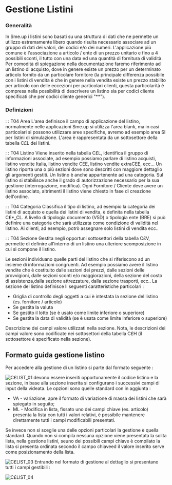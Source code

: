 # Gestione Listini

### Generalità
In Sme.up i listini sono basati su una struttura di dati che ne permette un utilizzo estremamente libero quando risulta necessario associare ad un gruppo di dati dei valori, dei codici e/o dei numeri.
L'applicazione più comune è l'associazione a  articolo / ente di un prezzo unitario e fino a 4 possibili sconti, il tutto con una data ed una quantità di fornitura di validità.
Per comodità di spiegazione nella documentazione faremo riferimento ad un listino di acquisto, dove in genere esiste un prezzo per un determinato articolo fornito da un particolare fornitore (la principale differenza possibile con i listini di vendita è che in genere nella vendita esiste un prezzo stabilito per articolo con delle eccezioni per particolari clienti, questa particolarità è compresa nella possibilità di descrivere un listino sia per codici cliente specificati che per codici cliente generici "\*\*").

### Definizioni
 :  : T04 Area
L'area definisce il campo di applicazione del listino, normalmente nelle applicazioni Sme.up si utilizza l'area blank, ma in casi particolari si possono utilizzare aree specifiche, avremo ad esempio area SI per listini di simulazione. L'area è rappresentata da un sottosettore della tabella C£L dei listini.

 :  : T04 Listino
Viene inserito nella tabella C£L, identifica il gruppo di informazioni associate, ad esempio possiamo parlare di listino acquisti, listino vendite Italia, listino vendite CEE, listino vendite extraCEE, ecc...
Un listino riporta una o più sezioni dove sono descritti con maggiore dettaglio gli argomenti gestiti.
Un listino è anche appartenente ad una categoria.
Sul listino si stabilisce anche il grado di autorizzazione necessario per la sua gestione (interrogazione, modifica).
Ogni Fornitore / Cliente deve avere un listino associato, altrimenti il listino viene chiesto in fase di creazione dell'ordine.

 :  : T04 Categoria
Classifica il tipo di listino, ad esempio la categoria dei listini di acquisto e quella dei listini di vendita, è definita nella tabella C£\*_CL.
A livello  di tipologia documento (V5D) o tipologia ente (BRE) si può definire una categoria che sarà utilizzata come condizione di validità nel listino. Ai clienti, ad esempio, potrò assegnare solo listini di vendita ecc..

 :  : T04 Sezione
Gestita negli opportuni sottosettori della tabella C£V, permette di definire all'interno di un listino una ulteriore scomposizione in cui si compone il  listino.

Le sezioni individuano quelle parti del listino che si riferiscono ad un insieme di informazioni congruenti. Ad esempio possiamo avere il listino  vendite che è costituito dalle sezioni dei prezzi, dalle sezioni delle provvigioni, dalle sezioni sconti e/o maggiorazioni, della sezione del costo di assistenza,dalla sezione attrezzature, dalla sezione trasporti, ecc..
La sezione del listino definisce li seguenti caratteristiche particolari : 

- Griglia di controllo degli oggetti a cui è intestata la sezione del listino (es. fornitore / articolo)
- Se gestita la valuta
- Se gestito il lotto (se è usato come limite inferiore o superiore)
- Se gestita la data di validità (se è usata come limite inferiore o superiore)

Descrizione dei campi valore utilizzati nella sezione. Nota, le descrizioni dei campi valore sono codificate nei sottosettori della tabella C£H (il sottosettore è specificato nella sezione).


## Formato guida gestione listino
Per accedere alla gestione di un listino si parte dal formato seguente : 

![C£LIST_01](https://doc.smeup.com/immagini/MBDOC_OGG-P_C£LIS0/CXLIST_01.png)
devono essere inseriti opportunamente il codice listino e la sezione, in base alla sezione inserita si configurano i successivi campi di input della videata.
Le opzioni sono quelle standard con in aggiunta : 

- VA - variazione, apre il formato di variazione di massa dei listini che sarà spiegato in seguito;
- ML - Modifica in lista, fissato uno dei campi chiave (es. articolo) presenta la lista con tutti i valori relativi, è possibile mantenere direttamente tutti i campi modificabili presentati.

Se invece non si sceglie una delle opzioni particolari la gestione è quella standard.
Quando non si compila nessuna opzione viene presentata la solita lista, nella gestione listini, seuno dei possibili campi chiave è compilato la lista si presenta ordinata secondo il campo chiaveed il valore inserito serve come posizionamento della lista.

![C£LIST_03](https://doc.smeup.com/immagini/MBDOC_OGG-P_C£LIS0/CXLIST_03.png)
Entrando nel formato di gestione al dettaglio si presentano tutti i campi gestibili : 

![C£LIST_04](https://doc.smeup.com/immagini/MBDOC_OGG-P_C£LIS0/CXLIST_04.png)